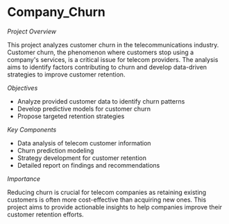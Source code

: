 # Company_Churn
*Project Overview*

This project analyzes customer churn in the telecommunications industry. Customer churn, the phenomenon where customers stop using a company's services, is a critical issue for telecom providers. The analysis aims to identify factors contributing to churn and develop data-driven strategies to improve customer retention.

*Objectives*
- Analyze provided customer data to identify churn patterns
- Develop predictive models for customer churn
- Propose targeted retention strategies

*Key Components*
- Data analysis of telecom customer information
- Churn prediction modeling
- Strategy development for customer retention
- Detailed report on findings and recommendations

*Importance*

Reducing churn is crucial for telecom companies as retaining existing customers is often more cost-effective than acquiring new ones. This project aims to provide actionable insights to help companies improve their customer retention efforts.
